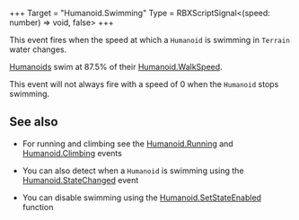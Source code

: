 +++
Target = "Humanoid.Swimming"
Type = RBXScriptSignal<(speed: number) => void, false>
+++

This event fires when the speed at which a `Humanoid` is swimming in `Terrain` water changes.[Humanoids](https://developer.roblox.com/api-reference/class/Humanoid) swim at 87.5% of their [Humanoid.WalkSpeed](https://developer.roblox.com/api-reference/property/Humanoid/WalkSpeed).This event will not always fire with a speed of 0 when the `Humanoid` stops swimming.## See also - For running and climbing see the [Humanoid.Running](https://developer.roblox.com/api-reference/event/Humanoid/Running) and [Humanoid.Climbing](https://developer.roblox.com/api-reference/event/Humanoid/Climbing) events - You can also detect when a `Humanoid` is swimming using the [Humanoid.StateChanged](https://developer.roblox.com/api-reference/event/Humanoid/StateChanged) event - You can disable swimming using the [Humanoid.SetStateEnabled](https://developer.roblox.com/api-reference/function/Humanoid/SetStateEnabled) function